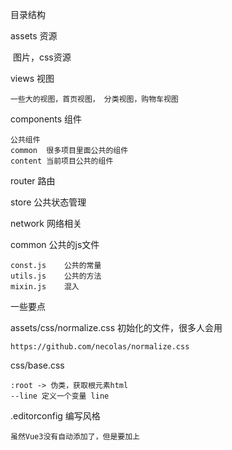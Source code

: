 目录结构



assets	资源

​	图片，css资源

views 视图

    一些大的视图，首页视图， 分类视图，购物车视图

components 组件

    公共组件
    common  很多项目里面公共的组件
    content 当前项目公共的组件

router  路由

store   公共状态管理

network 网络相关

common  公共的js文件

    const.js    公共的常量
    utils.js    公共的方法
    mixin.js    混入



一些要点

assets/css/normalize.css
    初始化的文件，很多人会用

    https://github.com/necolas/normalize.css

css/base.css

    :root -> 伪类，获取根元素html
    --line 定义一个变量 line

.editorconfig   编写风格

    虽然Vue3没有自动添加了，但是要加上
